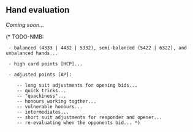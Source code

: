 ## <a name="Hand_evaluation"> Hand evaluation

_Coming soon..._

(* TODO-NMB:

     - balanced (4333 | 4432 | 5332), semi-balanced (5422 | 6322), and unbalanced hands...

     - high card points [HCP]...

     - adjusted points [AP]:

        -- long suit adjustments for opening bids...
        -- quick tricks...
        -- "quackiness"...
        -- honours working togther...
        -- vulnerable honours...
        -- intermediates...
        -- short suit adjustments for responder and opener...
        -- re-evaluating when the opponents bid... *)
